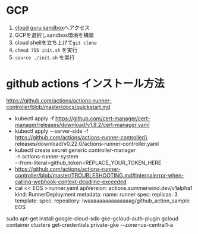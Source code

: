 # GCP
1. [cloud guru sandbox](https://learn.acloud.guru/cloud-playground/cloud-sandboxes)へアクセス
2. GCPを選択しsandbox環境を構築
3. cloud shellを立ち上げて`git clone`
4. `chmod 755 init.sh` を実行
5. `source ./init.sh` を実行

# github actions インストール方法
https://github.com/actions/actions-runner-controller/blob/master/docs/quickstart.md
* kubectl apply -f https://github.com/cert-manager/cert-manager/releases/download/v1.8.2/cert-manager.yaml
* kubectl apply --server-side -f \
https://github.com/actions/actions-runner-controller/\
releases/download/v0.22.0/actions-runner-controller.yaml
* kubectl create secret generic controller-manager \
    -n actions-runner-system \
    --from-literal=github_token=REPLACE_YOUR_TOKEN_HERE
* https://github.com/actions/actions-runner-controller/blob/master/TROUBLESHOOTING.md#internalerror-when-calling-webhook-context-deadline-exceeded
* cat << EOS > runner.yaml
apiVersion: actions.summerwind.dev/v1alpha1
kind: RunnerDeployment
metadata:
  name: runner
spec:
  replicas: 3
  template:
    spec:
      repository: iwaaaaaaaaaaaaaaag/github_action_sample
EOS 

sudo apt-get install google-cloud-sdk-gke-gcloud-auth-plugin
gcloud container clusters get-credentials private-gke --zone=us-central1-a
